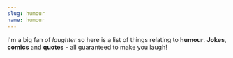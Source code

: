 ```yaml
---
slug: humour
name: humour
---
```

<p>I'm a big fan of <em>laughter</em> so here is a list of things relating to <strong>humour</strong>. <strong>Jokes</strong>, <strong>comics</strong> and <strong>quotes</strong> - all guaranteed to make you laugh!</p>
